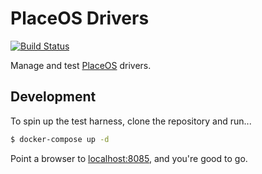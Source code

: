 # PlaceOS Drivers

[![Build Status](https://travis-ci.org/placeos/drivers.svg?branch=master)](https://travis-ci.org/placeos/drivers)

Manage and test [PlaceOS](https://place.technology) drivers.

## Development

To spin up the test harness, clone the repository and run...

```bash
$ docker-compose up -d
```

Point a browser to [localhost:8085](http://localhost:8085), and you're good to go.
